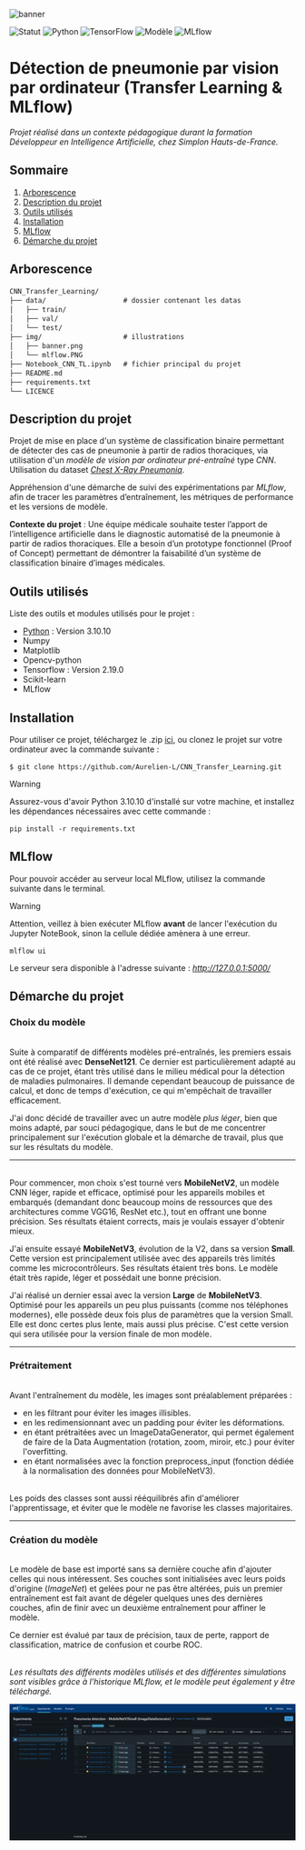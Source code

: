 
![banner](img/banner.png)

![Statut](https://img.shields.io/badge/Statut-Terminé-brightgreen)
![Python](https://img.shields.io/badge/Python-3.10-blue)
![TensorFlow](https://img.shields.io/badge/TensorFlow-2.19-orange)
![Modèle](https://img.shields.io/badge/Modèle-MobileNetV3Large-lightgrey)
![MLflow](https://img.shields.io/badge/MLflow-suivi%20activé-purple)


# Détection de pneumonie par vision par ordinateur (Transfer Learning & MLflow)

*Projet réalisé dans un contexte pédagogique durant la formation Développeur en Intelligence Artificielle, chez Simplon Hauts-de-France.*

## Sommaire
1. [Arborescence](#arborescence)
2. [Description du projet](#description-du-projet)
3. [Outils utilisés](#outils-utilisés)
4. [Installation](#installation)
5. [MLflow](#mlflow)
6. [Démarche du projet](#démarche-du-projet)


## Arborescence

```
CNN_Transfer_Learning/
├── data/                   # dossier contenant les datas
│   ├── train/
│   ├── val/
│   └── test/
├── img/                    # illustrations
│   ├── banner.png
│   └── mlflow.PNG
├── Notebook_CNN_TL.ipynb   # fichier principal du projet
├── README.md
├── requirements.txt
└── LICENCE
```


## Description du projet
Projet de mise en place d'un système de classification binaire permettant de détecter des cas de pneumonie à partir de radios thoraciques, via utilisation d'un *modèle de vision par ordinateur pré-entraîné* type *CNN*. Utilisation du dataset *[Chest X-Ray Pneumonia](https://www.kaggle.com/datasets/paultimothymooney/chest-xray-pneumonia)*.

Appréhension d'une démarche de suivi des expérimentations par *MLflow*, afin de tracer les paramètres d’entraînement, les métriques de performance et les versions de modèle.

**Contexte du projet** : Une équipe médicale souhaite tester l’apport de l’intelligence artificielle dans le diagnostic automatisé de la pneumonie à partir de radios thoraciques. Elle a besoin d’un prototype fonctionnel (Proof of Concept) permettant de démontrer la faisabilité d’un système de classification binaire d’images médicales.


## Outils utilisés
Liste des outils et modules utilisés pour le projet :
* [Python](https://www.python.org/downloads/release/python-31010/) : Version 3.10.10 
* Numpy
* Matplotlib
* Opencv-python
* Tensorflow : Version 2.19.0
* Scikit-learn
* MLflow


## Installation
Pour utiliser ce projet, téléchargez le .zip [ici](https://github.com/Aurelien-L/CNN_Transfer_Learning/archive/refs/heads/main.zip), ou clonez le projet sur votre ordinateur avec la commande suivante : 
```
$ git clone https://github.com/Aurelien-L/CNN_Transfer_Learning.git
```
>[!WARNING]
>Assurez-vous d'avoir Python 3.10.10 d'installé sur votre machine, et installez les dépendances nécessaires avec cette commande :
```
pip install -r requirements.txt
```


## MLflow
Pour pouvoir accéder au serveur local MLflow, utilisez la commande suivante dans le terminal.

>[!WARNING]
>Attention, veillez à bien exécuter MLflow **avant** de lancer l'exécution du Jupyter NoteBook, sinon la cellule dédiée amènera à une erreur.

```
mlflow ui
```
Le serveur sera disponible à l'adresse suivante : *http://127.0.0.1:5000/*



## Démarche du projet

### Choix du modèle
\
Suite à comparatif de différents modèles pré-entraînés, les premiers essais ont été réalisé avec **DenseNet121**. Ce dernier est particulièrement adapté au cas de ce projet, étant très utilisé dans le milieu médical pour la détection de maladies pulmonaires. Il demande cependant beaucoup de puissance de calcul, et donc de temps d'exécution, ce qui m'empêchait de travailler efficacement.  

J'ai donc décidé de travailler avec un autre modèle *plus léger*, bien que moins adapté, par souci pédagogique, dans le but de me concentrer principalement sur l'exécution globale et la démarche de travail, plus que sur les résultats du modèle.

_____________________________

\
Pour commencer, mon choix s'est tourné vers **MobileNetV2**, un modèle CNN léger, rapide et efficace, optimisé pour les appareils mobiles et embarqués (demandant donc beaucoup moins de ressources que des architectures comme VGG16, ResNet etc.), tout en offrant une bonne précision. Ses résultats étaient corrects, mais je voulais essayer d'obtenir mieux.

J'ai ensuite essayé **MobileNetV3**, évolution de la V2, dans sa version **Small**. Cette version est principalement utilisée avec des appareils très limités comme les microcontrôleurs. Ses résultats étaient très bons. Le modèle était très rapide, léger et possédait une bonne précision. 


J'ai réalisé un dernier essai avec la version **Large** de **MobileNetV3**. Optimisé pour les appareils un peu plus puissants (comme nos téléphones modernes), elle possède deux fois plus de paramètres que la version Small. Elle est donc certes plus lente, mais aussi plus précise. C'est cette version qui sera utilisée pour la version finale de mon modèle.

_____________________


### Prétraitement
\
Avant l'entraînement du modèle, les images sont préalablement préparées :
- en les filtrant pour éviter les images illisibles.
- en les redimensionnant avec un padding pour éviter les déformations.
- en étant prétraitées avec un ImageDataGenerator, qui permet également de faire de la Data Augmentation (rotation, zoom, miroir, etc.) pour éviter l'overfitting.
- en étant normalisées avec la fonction preprocess_input (fonction dédiée à la normalisation des données pour MobileNetV3).


\
Les poids des classes sont aussi rééquilibrés afin d'améliorer l'apprentissage, et éviter que le modèle ne favorise les classes majoritaires.

___________


### Création du modèle
\
Le modèle de base est importé sans sa dernière couche afin d'ajouter celles qui nous intéressent. Ses couches sont initialisées avec leurs poids d'origine (*ImageNet*) et gelées pour ne pas être altérées, puis un premier entraînement est fait avant de dégeler quelques unes des dernières couches, afin de finir avec un deuxième entraînement pour affiner le modèle.

Ce dernier est évalué par taux de précision, taux de perte, rapport de classification, matrice de confusion et courbe ROC. 

\
*Les résultats des différents modèles utilisés et des différentes simulations sont visibles grâce à l'historique MLflow, et le modèle peut également y être téléchargé.*

![mlflow_screen](img/mlflow.PNG)